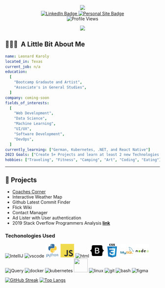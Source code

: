 <div id="header" align="center">
  <img src="https://media.giphy.com/media/CuuSHzuc0O166MRfjt/giphy.gif" width="100"/>
   <div id="badges">
     <a href="https://www.linkedin.com/in/leonardkaroly/">
       <img src="https://img.shields.io/badge/LinkedIn-blue?style=for-the-badge&logo=linkedin&logoColor=white" alt="LinkedIn Badge"/>
     </a>
     <a href="https://karolyleo.github.io/">
       <img src="https://img.shields.io/badge/personal_site-black?style=for-the-badge&logo=github&logoColor=white" alt="Personal Site Badge"/>
     </a>
  </div>
  <img src="https://komarev.com/ghpvc/?username=karolyleo&style=flat-square&color=blue" alt="Profile Views"/>
  <p>
    <img src="https://capsule-render.vercel.app/api?type=waving&color=gradient&text=Hi_there👋&height=100&section=header"/>
  </p>
</div>
<h2> 👨🏻‍💻 &nbsp;A Little Bit About Me</h2>

```yaml
name: Leonard Karoly
located_in: Texas
current_job: n/a
education:
  [
    "Bootcamp Gradaute and Artist",
    "Associate's in General Studies",
  ]
company: coming-soon
fields_of_interests:
  [
    "Web Development",
    "Data Science",
    "Machine Learning",
    "UI/UX",
    "Software Development",
    "DevOps",
  ]
currently_learning: ["German, Kubernetes, .NET, and React Native"]
2023 Goals: ["Create 5+ Projects and learn at least 2 new Technologies."]
hobbies: ["Traveling", "Fitness", "Camping", "Art", "Coding", "Eating"]
```
---
## 🚀 Projects
   - [Coaches Corner](https://www.coachescorner.me)
   - Interactive Weather Map
   - Github Latest Commit Finder
   - Flick Wiki
   - Contact Manager
   - Ad Lister with User authentication
   - 2019 Stack Overflow Programmers Analysis [**link**](https://dataplatform.cloud.ibm.com/dashboards/f1ec3428-2a47-485c-b8e4-c08a260dde51/view/6066bc161eeb0efc17e8bde407cd2e5575342c09b5bbd20384d07b490f617097f33a1595c82a180e88440c65fabf145dcc)
<h3>Techonologies Used</h3>
<p align="left">
<img src="https://cdn.jsdelivr.net/gh/devicons/devicon/icons/intellij/intellij-original.svg" alt="IntelliJ" width="45" height="45"/>
<img src="https://cdn.jsdelivr.net/gh/devicons/devicon/icons/vscode/vscode-original.svg" alt="vscode" width="45" height="45"/>
<img src="https://raw.githubusercontent.com/devicons/devicon/master/icons/python/python-original-wordmark.svg" alt="python" width="45" height="45" />
<img src="https://raw.githubusercontent.com/devicons/devicon/master/icons/javascript/javascript-original.svg" alt="javascript" width="45" height="45" />
<img src="https://cdn.jsdelivr.net/gh/devicons/devicon/icons/html5/html5-original.svg" alt="html" width="45" height="45"/>
<img src="https://raw.githubusercontent.com/devicons/devicon/master/icons/bootstrap/bootstrap-plain.svg" alt="bootstrap" width="45" height="45" />
<img src="https://raw.githubusercontent.com/devicons/devicon/master/icons/css3/css3-original-wordmark.svg" alt="css3" width="45" height="45" />
<img src="https://raw.githubusercontent.com/devicons/devicon/master/icons/mysql/mysql-original-wordmark.svg" alt="mysql" width="45" height="45" />
<img src="https://raw.githubusercontent.com/devicons/devicon/master/icons/nodejs/nodejs-original-wordmark.svg" alt="nodejs" width="45" height="45" />
  <img src="https://cdn.jsdelivr.net/gh/devicons/devicon/icons/jquery/jquery-original.svg" alt="jQuery" width="45" height="45"/>
<!--  why doesn't this work <img src="https://cdn.jsdelivr.net/npm/chart.js@3.3.2/dist/chart.min.js" alt="Chart.js Logo" width="45" height="45"/> -->
<img src="https://cdn.jsdelivr.net/gh/devicons/devicon/icons/docker/docker-original.svg" alt="docker" width="45" height="45"/>
<img src="https://cdn.jsdelivr.net/gh/devicons/devicon/icons/kubernetes/kubernetes-plain.svg" alt="kubernetes" width="45" height="45"/>
<img src="https://cdn.jsdelivr.net/gh/devicons/devicon/icons/amazonwebservices/amazonwebservices-plain-wordmark.svg" width="45" height="45"/>
<img src="https://cdn.jsdelivr.net/gh/devicons/devicon/icons/linux/linux-original.svg" alt="linux" width="45" height="45"/>       
<img src="https://cdn.jsdelivr.net/gh/devicons/devicon/icons/git/git-original.svg" alt="git" width="45" height="45"/>
<img src="https://cdn.jsdelivr.net/gh/devicons/devicon/icons/bash/bash-original.svg" alt="bash" width="45" height="45"/>
<img src="https://cdn.jsdelivr.net/gh/devicons/devicon/icons/figma/figma-original.svg" alt="figma" width="45" height="45"/>   
</p>

[![GitHub Streak](http://github-readme-streak-stats.herokuapp.com?user=karolyleo&theme=dark&background=000000)](https://git.io/streak-stats)
[![Top Langs](https://github-readme-stats.vercel.app/api/top-langs/?username=karolyleo&layout=compact&theme=vision-friendly-dark)](https://github.com/anuraghazra/github-readme-stats)

